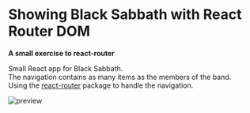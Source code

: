 # Showing Black Sabbath with React Router DOM

**A small exercise to react-router**

Small React app for Black Sabbath.  
The navigation contains as many items as the members of the band.   
Using the [react-router](https://reactrouter.com/) package to handle the navigation.  

![preview](preview.gif)


